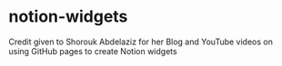 # notion-widgets

Credit given to Shorouk Abdelaziz for her Blog and YouTube videos on using GitHub pages to create Notion widgets
